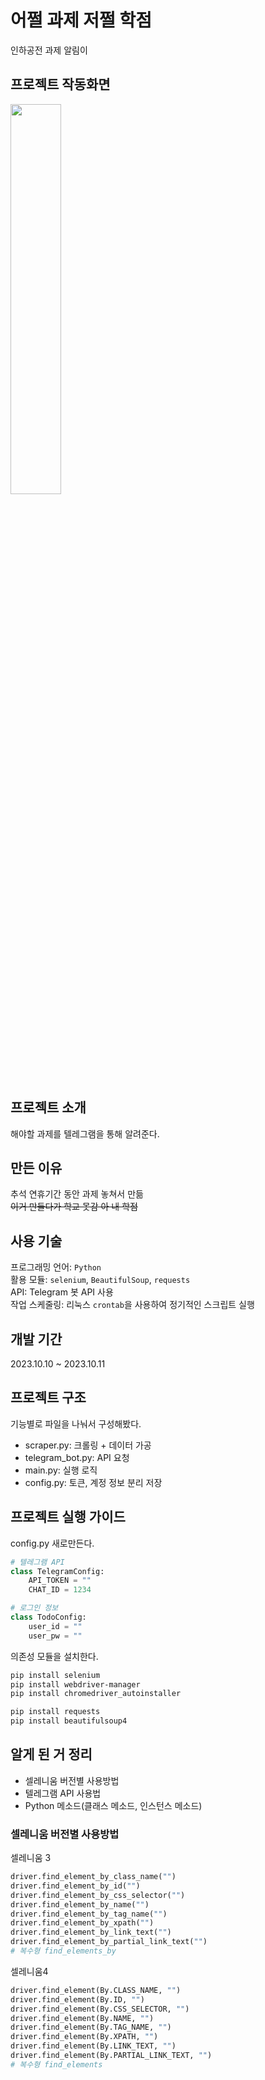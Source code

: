 # 어쩔 과제 저쩔 학점

인하공전 과제 알림이

## 프로젝트 작동화면

<img src="https://github.com/overwell24/assignment-reminder/assets/129687688/d7b8e452-7a1d-4209-8bc1-705b4b80747d" width="40%" height="40%" >
<br>

## 프로젝트 소개

해야할 과제를 텔레그램을 통해 알려준다.

## 만든 이유

추석 연휴기간 동안 과제 놓쳐서 만듦 <br>
~~이거 만들다가 학교 못감 아 내 학점~~

## 사용 기술

프로그래밍 언어: `Python` <br>
활용 모듈: `selenium`, `BeautifulSoup`, `requests` <br>
API: Telegram 봇 API 사용 <br>
작업 스케줄링: 리눅스 `crontab`을 사용하여 정기적인 스크립트 실행<br>

## 개발 기간

2023.10.10 ~ 2023.10.11

## 프로젝트 구조

기능별로 파일을 나눠서 구성해봤다. <br>

- scraper.py: 크롤링 + 데이터 가공
- telegram_bot.py: API 요청
- main.py: 실행 로직
- config.py: 토큰, 계정 정보 분리 저장

## 프로젝트 실행 가이드

config.py 새로만든다.

```python
# 텔레그램 API
class TelegramConfig:
    API_TOKEN = ""
    CHAT_ID = 1234

# 로그인 정보
class TodoConfig:
    user_id = ""
    user_pw = ""
```

의존성 모듈을 설치한다.

```bash
pip install selenium
pip install webdriver-manager
pip install chromedriver_autoinstaller

pip install requests
pip install beautifulsoup4
```

## 알게 된 거 정리

- 셀레니움 버전별 사용방법
- 텔레그램 API 사용법
- Python 메소드(클래스 메소드, 인스턴스 메소드)

### 셀레니움 버전별 사용방법

셀레니움 3

```python
driver.find_element_by_class_name("")
driver.find_element_by_id("")
driver.find_element_by_css_selector("")
driver.find_element_by_name("")
driver.find_element_by_tag_name("")
driver.find_element_by_xpath("")
driver.find_element_by_link_text("")
driver.find_element_by_partial_link_text("")
# 복수형 find_elements_by
```

셀레니움4

```python
driver.find_element(By.CLASS_NAME, "")
driver.find_element(By.ID, "")
driver.find_element(By.CSS_SELECTOR, "")
driver.find_element(By.NAME, "")
driver.find_element(By.TAG_NAME, "")
driver.find_element(By.XPATH, "")
driver.find_element(By.LINK_TEXT, "")
driver.find_element(By.PARTIAL_LINK_TEXT, "")
# 복수형 find_elements
```
